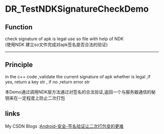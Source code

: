 # DR_TestNDKSignatureCheckDemo
## Function
check signature of apk is legal use so file with help of NDK
 <br/>
(使用NDK 建立so文件完成对apk签名是否合法的验证)
- - -
## Principle
in the c++ code ,validate the current signature of apk whether is legal ,if yes,  return a key str , if no ,return error str <br/>

本Demo通过调用NDK层方法通过对签名的合法验证,返回一个与服务器通信的秘钥来在一定程度上防止二次打包

## links
My CSDN Blogs :[Android-安全-签名验证让二次打包变的更难](http://blog.csdn.net/qq_32452623/article/details/54351364)
